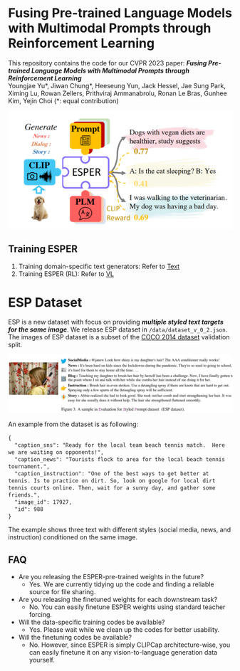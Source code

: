 # Fusing Pre-trained Language Models with Multimodal Prompts through Reinforcement Learning

This repository contains the code for our CVPR 2023 paper:
***Fusing Pre-trained Language Models with Multimodal Prompts through Reinforcement Learning*** <br>
Youngjae Yu\*, Jiwan Chung\*, Heeseung Yun, Jack Hessel, Jae Sung Park, Ximing Lu, Rowan Zellers, Prithviraj Ammanabrolu, Ronan Le Bras, Gunhee Kim, Yejin Choi (\*: equal contribution) <br>

![image](assets/figure.png)

## Training ESPER

1. Training domain-specific text generators: Refer to [Text](/text/README.md)
2. Training ESPER (RL): Refer to [VL](/train/README.md)

# ESP Dataset

ESP is a new dataset with focus on providing ***multiple styled text targets for the same image***.
We release ESP dataset in `/data/dataset_v_0_2.json`.
The images of ESP dataset is a subset of the [COCO 2014 dataset](https://cocodataset.org/#home) validation split.

![image](assets/figure_esp.png)

An example from the dataset is as following:

```
{
  "caption_sns": "Ready for the local team beach tennis match.  Here we are waiting on opponents!",
  "caption_news": "Tourists flock to area for the local beach tennis tournament.",
  "caption_instruction": "One of the best ways to get better at tennis. Is to practice on dirt. So, look on google for local dirt tennis courts online. Then, wait for a sunny day, and gather some friends.",
  "image_id": 17927,
  "id": 988
}
```

The example shows three text with different styles (social media, news, and instruction) conditioned on the same image.

## FAQ

- Are you releasing the ESPER-pre-trained weights in the future?
  - Yes. We are currently tidying up the code and finding a reliable source for file sharing.
- Are you releasing the finetuned weights for each downstream task?
  - No. You can easily finetune ESPER weights using standard teacher forcing.
- Will the data-specific training codes be available?
  - Yes. Please wait while we clean up the codes for better usability.
- Will the finetuning codes be available?
  - No. However, since ESPER is simply CLIPCap architecture-wise, you can easily finetune it on any vision-to-language generation data yourself.
